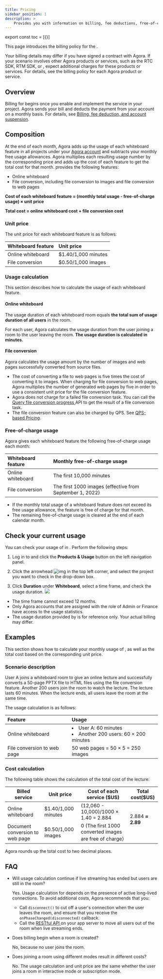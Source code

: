 ```yaml
---
title: Pricing
sidebar_position: 1
description: >
    Provides you with information on billing, fee deductions, free-of-charge policy, and any suspension to your account based on the account type.
---
```



export const toc = [{}]

This page introduces the billing policy for the <Vg k="WHITE" />.

Your billing details may differ if you have signed a contract with Agora. If your scenario involves other Agora products or services, such as the RTC SDK, RTM SDK, or <Vg k="CREC" />, expect additional charges for these products or services. For details, see the billing policy for each Agora product or service.

## Overview


Billing for <Vg k="WHITE" /> begins once you enable and implement the service in your project. Agora sends your bill and deducts the payment from your account on a monthly basis. For details, see [Billing, fee deduction, and account suspension](/help/account-and-billing/billing_account). 

## Composition

At the end of each month, Agora adds up the usage of each whiteboard feature in all projects under your [Agora account](https://console.agora.io/) and subtracts your monthly free usage allowances. Agora multiplies each resulting usage number by the corresponding price and adds up the cost of each feature to get the total cost for that month.
<Vg k="WHITE" /> provides the following features:

- Online whiteboard
- File conversion, including file conversion to images and file conversion to web pages

**Cost of each whiteboard feature = (monthly total usage - free-of-charge usage) × unit price**

**Total cost = online whiteboard cost + file conversion cost**

### Unit price

The unit price for each whiteboard feature is as follows:

| Whiteboard feature   | Unit price          |
| :------------------- | :------------------ |
| Online whiteboard    | $1.40/1,000 minutes |
| File conversion      | $0.50/1,000 images  |

### Usage calculation

This section describes how to calculate the usage of each whiteboard feature.

#### Online whiteboard

The usage duration of each whiteboard room equals **the total sum of usage duration of all users** in the room.

For each user, Agora calculates the usage duration from the user joining a room to the user leaving the room. **The usage duration is calculated in minutes.**

#### File conversion

Agora calculates the usage amount by the number of images and web pages successfully converted from source files.

<div class="alert note"><ul><li>The cost of converting a file to web pages is five times the cost of converting it to images. When charging for file conversion to web pages, Agora multiplies the number of generated web pages by five in order to use a consistent unit price for the file conversion feature.</li><li>Agora does not charge for a failed file conversion task. You can call the <a href="../reference/whiteboard-api/file-conversion#query-the-progress-of-a-file-conversion-task">Query file conversion progress </a > API to get the result of a file conversion task.</li><li>The file conversion feature can also be charged by QPS. See  <a href="/en/whiteboard/qps_based_pricing?platform=Web">QPS-based Pricing</a >.</li></ul></div>

### Free-of-charge usage

Agora gives each whiteboard feature the following free-of-charge usage each month:

| Whiteboard feature   | Monthly free-of-charge usage |
| :------------------- | :--------------------------- |
| Online whiteboard    | The first 10,000 minutes     |
| File conversion      | The first 1000 images (effective from September 1, 2022)        |

<div class="alert note"><ul><li>If the monthly total usage of a whiteboard feature does not exceed its free usage allowance, the feature is free of charge for that month. </li><li>The remaining free-of-charge usage is cleared at the end of each calendar month.</li></ul></div>

## Check your current usage

You can check your usage of <Vg k="WHITE" /> in <Vg k="CONSOLE" />. Perform the following steps:

1. Log in to [<Vg k="CONSOLE" />](https://console.agora.io/) and click the **Products & Usage** button on the left navigation panel.

2. Click the arrowhead ![img](https://web-cdn.agora.io/docs-files/1607311735894) in the top left corner, and select the project you want to check in the drop-down box.

3. Click **Duration** under **Whiteboard**, select a time frame, and check the usage duration.
 ![](https://web-cdn.agora.io/docs-files/1620288770652)


- The time frame cannot exceed 12 months.
- Only Agora accounts that are assigned with the role of Admin or Finance have access to the usage statistics.
- The usage duration provided by <Vg k="CONSOLE" /> is for reference only. Your actual billing may differ.


## Examples

This section shows how to calculate your monthly usage of <Vg k="WHITE" />, as well as the total cost based on the corresponding unit price.

### Scenario description

User A joins a whiteboard room to give an online lecture and successfully converts a 50-page PPTX file to HTML files using the file conversion feature. Another 200 users join the room to watch the lecture. The lecture lasts 60 minutes. When the lecture ends, all users leave the room at the same time.

The usage calculation is as follows:


| Feature                         | Usage                                                              |
| :------------------------------ |:-------------------------------------------------------------------|
| Online whiteboard               | <li>User A: 60 minutes</li><li>Another 200 users: 60 × 200 minutes</li> |
| File conversion to web page | 50 web pages = 50 × 5 = 250 images                                 |

### Cost calculation

The following table shows the calculation of the total cost of the lecture:

<div><table><colgroup><col/><col/><col/><col/></colgroup><thead><tr><th><span class="td-span"><span class="md-plain">Billed service</span></span></th><th><span class="td-span"><span class="md-plain">Unit price </span></span></th><th><span class="td-span"><span class="md-plain">Cost of each service ($US)</span></span></th><th><span class="td-span"><span class="md-plain">Total cost($US)</span></span></th></tr></thead><tbody><tr><td class="confluenceTd"><span class="td-span"><span class="md-plain">Online whiteboard</span></span></td><td class="confluenceTd"><span class="td-span"><span class="md-plain">$1.40/1,000 minutes</span></span></td><td class="confluenceTd"><span class="td-span"><span class="md-plain">(12,060 - 10,000)/1000 × 1.40 = 2.884</span></span></td><td rowspan="3" class="confluenceTd"><span class="td-span"><span class="md-plain">2.884 </span><span><strong>≈ 2.89</strong></span></span><br/><br/></td></tr><tr><td class="confluenceTd"><span class="td-span"><span class="md-plain">Document conversion to web page</span></span></td><td class="confluenceTd"><span class="td-span"><span class="md-plain">$0.50/1,000 images</span></span></td><td class="confluenceTd">0 (The first 1000 converted images are free of charge）<span> </span></td></tr></tbody></table></div>

Agora rounds up the total cost to two decimal places.

## FAQ

- Will usage calculation continue if live streaming has ended but users are still in the room?

    Yes. Usage calculation for <Vg k="WHITE" /> depends on the presence of active long-lived connections. To avoid additional costs, Agora recommends that you:

    - Call `disconnect()` to cut off a user's connection when the user leaves the room, and ensure that you receive the `onPhaseChanged(disconnected)` callback.
    - Call the <a href="../reference/whiteboard-api/room-management#disable-a-room-patch"><Vg k="WHITE" /> RESTful API </a > on your app server to move all users out of the room when live streaming ends.


- Does billing begin when a room is created?

  No, because no user joins the room.

- Does joining a room using different modes result in different costs?

  No. The usage calculation and unit price are the same whether the user joins a room in interactive mode or subscription mode.



